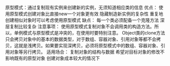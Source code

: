 原型模式：通过复制现有实例来创建新的实例，无须知道相应类的信息
优点：
    使用原型模式创建对象比直接new一个对象更有效
    隐藏制造新实例的复杂性
    重复地创建相似对象时可以考虑使用原型模式
缺点：
    每一个类必须配备一个克隆方法
    深层复制比较复杂
注意事项：
    使用原型模式复制对象不会调用类的构造方法。所以，单例模式与原型模式是冲突的，在使用时要特别注意。
    Object类的clone方法只会拷贝对象中的基本的数据类型，对于数组、容器对象、引用对象等都不会拷贝，这就是浅拷贝。如果要实现深拷贝，必须将原型模式中的数组、容器对象、引用对象等另行拷贝。
适用场合：
    复制对象的结构与数据
    希望对目标对象的修改不影响既有的原型对象
    创建对象成本较大的情况下